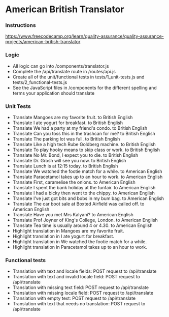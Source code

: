 # American British Translator

### Instructions
https://www.freecodecamp.org/learn/quality-assurance/quality-assurance-projects/american-british-translator

### Logic 
- All logic can go into /components/translator.js
- Complete the /api/translate route in /routes/api.js
- Create all of the unit/functional tests in tests/1_unit-tests.js and tests/2_functional-tests.js
- See the JavaScript files in /components for the different spelling and terms your application should translate

### Unit Tests

- Translate Mangoes are my favorite fruit. to British English
- Translate I ate yogurt for breakfast. to British English
- Translate We had a party at my friend's condo. to British English
- Translate Can you toss this in the trashcan for me? to British English
- Translate The parking lot was full. to British English
- Translate Like a high tech Rube Goldberg machine. to British English
- Translate To play hooky means to skip class or work. to British English
- Translate No Mr. Bond, I expect you to die. to British English
- Translate Dr. Grosh will see you now. to British English
- Translate Lunch is at 12:15 today. to British English
- Translate We watched the footie match for a while. to American English
- Translate Paracetamol takes up to an hour to work. to American English
- Translate First, caramelise the onions. to American English
- Translate I spent the bank holiday at the funfair. to American English
- Translate I had a bicky then went to the chippy. to American English
- Translate I've just got bits and bobs in my bum bag. to American English
- Translate The car boot sale at Boxted Airfield was called off. to American English
- Translate Have you met Mrs Kalyani? to American English
- Translate Prof Joyner of King's College, London. to American English
- Translate Tea time is usually around 4 or 4.30. to American English
- Highlight translation in Mangoes are my favorite fruit.
- Highlight translation in I ate yogurt for breakfast.
- Highlight translation in We watched the footie match for a while.
- Highlight translation in Paracetamol takes up to an hour to work.

### Functional tests

- Translation with text and locale fields: POST request to /api/translate
- Translation with text and invalid locale field: POST request to /api/translate
- Translation with missing text field: POST request to /api/translate
- Translation with missing locale field: POST request to /api/translate
- Translation with empty text: POST request to /api/translate
- Translation with text that needs no translation: POST request to /api/translate